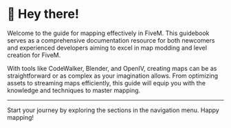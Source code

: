 # 👋 Hey there!

Welcome to the guide for mapping effectively in FiveM. This guidebook serves as a comprehensive documentation resource for both newcomers and experienced developers aiming to excel in map modding and level creation for FiveM.

With tools like CodeWalker, Blender, and OpenIV, creating maps can be as straightforward or as complex as your imagination allows. From optimizing assets to streaming maps efficiently, this guide will equip you with the knowledge and techniques to master mapping.

---

Start your journey by exploring the sections in the navigation menu. Happy mapping!
